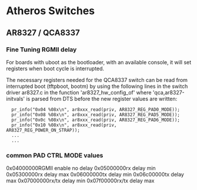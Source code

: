 # Atheros Switches

## AR8327 / QCA8337

### Fine Tuning RGMII delay

For boards with uboot as the bootloader, with an available console, it will set registers when boot cycle is interrupted.

The necessary registers needed for the QCA8337 switch can be read from interrupted boot (tftpboot, bootm) by using the following lines in the switch driver ar8327.c in the function 'ar8327\_hw\_config\_of' where 'qca,ar8327-initvals' is parsed from DTS before the new register values are written:

```
  pr_info("0x04 %08x\n", ar8xxx_read(priv, AR8327_REG_PAD0_MODE));
  pr_info("0x08 %08x\n", ar8xxx_read(priv, AR8327_REG_PAD5_MODE));
  pr_info("0x0c %08x\n", ar8xxx_read(priv, AR8327_REG_PAD6_MODE));
  pr_info("0x10 %08x\n", ar8xxx_read(priv, AR8327_REG_POWER_ON_STRAP));
  ...
  ...
```

### common PAD CTRL MODE values

0x04000000RGMII enable no delay 0x05000000rx delay min 0x05300000rx delay max 0x06000000tx delay min 0x06c00000tx delay max 0x07000000rx/tx delay min 0x07f00000rx/tx delay max

